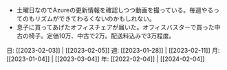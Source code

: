 - 土曜日なのでAzureの更新情報を確認しつつ動画を撮っている。毎週やるってのもリズムができてわるくないのかもしれない。
- 息子に買ってあげたオフィスチェアが届いた。オフィスバスターで買った中古の椅子。定価10万、中古で2万。配送料込みで3万程度。

日: [[2023-02-03]] | [[2023-02-05]]
週: [[2023-01-28]] | [[2023-02-11]]
月: [[2023-01-04]] | [[2023-03-04]]
年: [[2022-02-04]] | [[2024-02-04]]